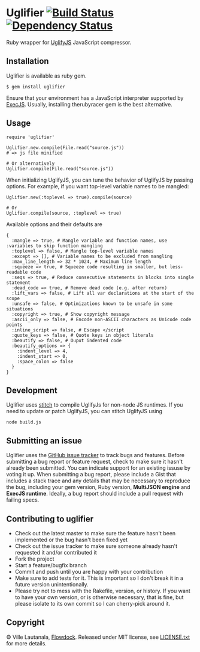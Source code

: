 # Uglifier  [![Build Status](https://secure.travis-ci.org/lautis/uglifier.png?branch=master)](http://travis-ci.org/lautis/uglifier) [![Dependency Status](https://gemnasium.com/lautis/uglifier.png?travis)](https://gemnasium.com/lautis/uglifier)

Ruby wrapper for [UglifyJS](https://github.com/mishoo/UglifyJS) JavaScript compressor.

## Installation

Uglifier is available as ruby gem.

    $ gem install uglifier

Ensure that your environment has a JavaScript interpreter supported by [ExecJS](https://github.com/sstephenson/execjs). Usually, installing therubyracer gem is the best alternative.

## Usage

    require 'uglifier'

    Uglifier.new.compile(File.read("source.js"))
    # => js file minified

    # Or alternatively
    Uglifier.compile(File.read("source.js"))

When initializing UglifyJS, you can tune the behavior of UglifyJS by passing options. For example, if you want top-level variable names to be mangled:

    Uglifier.new(:toplevel => true).compile(source)

    # Or
    Uglifier.compile(source, :toplevel => true)

Available options and their defaults are

    {
      :mangle => true, # Mangle variable and function names, use :variables to skip function mangling
      :toplevel => false, # Mangle top-level variable names
      :except => [], # Variable names to be excluded from mangling
      :max_line_length => 32 * 1024, # Maximum line length
      :squeeze => true, # Squeeze code resulting in smaller, but less-readable code
      :seqs => true, # Reduce consecutive statements in blocks into single statement
      :dead_code => true, # Remove dead code (e.g. after return)
      :lift_vars => false, # Lift all var declarations at the start of the scope
      :unsafe => false, # Optimizations known to be unsafe in some situations
      :copyright => true, # Show copyright message
      :ascii_only => false, # Encode non-ASCII characters as Unicode code points
      :inline_script => false, # Escape </script
      :quote_keys => false, # Quote keys in object literals
      :beautify => false, # Ouput indented code
      :beautify_options => {
        :indent_level => 4,
        :indent_start => 0,
        :space_colon => false
      }
    }

## Development

Uglifier uses [stitch](https://github.com/sstephenson/stitch) to compile UglifyJs for non-node JS runtimes. If you need to update or patch UglifyJS, you can stitch UglifyJS using

    node build.js

## Submitting an issue

Uglifier uses the [GitHub issue tracker](https://github.com/lautis/uglifier/issues) to track bugs and features. Before submitting a bug report or feature request, check to make sure it hasn't already been submitted. You can indicate support for an existing issuse by voting it up. When submitting a bug report, please include a Gist that includes a stack trace and any details that may be necessary to reproduce the bug, including your gem version, Ruby version, **MultiJSON engine** and **ExecJS runtime**. Ideally, a bug report should include a pull request with failing specs.

## Contributing to uglifier

* Check out the latest master to make sure the feature hasn't been implemented or the bug hasn't been fixed yet
* Check out the issue tracker to make sure someone already hasn't requested it and/or contributed it
* Fork the project
* Start a feature/bugfix branch
* Commit and push until you are happy with your contribution
* Make sure to add tests for it. This is important so I don't break it in a future version unintentionally.
* Please try not to mess with the Rakefile, version, or history. If you want to have your own version, or is otherwise necessary, that is fine, but please isolate to its own commit so I can cherry-pick around it.


## Copyright

© Ville Lautanala, [Flowdock](https://flowdock.com/). Released under MIT license, see [LICENSE.txt](https://github.com/lautis/uglifier/blob/master/LICENSE.txt) for more details.
